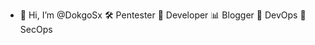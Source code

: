 - 👋 Hi, I’m @DokgoSx
🛠 Pentester
🐞 Developer
📊 Blogger
🤔 DevOps
👯 SecOps

<!---
DokgoSx/DokgoSx is a ✨ special ✨ repository because its `README.md` (this file) appears on your GitHub profile.
You can click the Preview link to take a look at your changes.
--->
